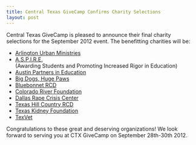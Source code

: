 ```yaml
---
title: Central Texas GiveCamp Confirms Charity Selections
layout: post
---
```


Central Texas GiveCamp is pleased to announce their final charity selections for the September 2012 event. The benefitting charities will be:

* [Arlington Urban Ministries](http://www.arlingtonurbanministries.org/)
* [A.S.P.I.R.E.](http://aspiringineducation.org/)<br />(Awarding Students and Promoting Increased Rigor in Education)
* [Austin Partners in Education](http://www.austinpartners.org/)
* [Big Dogs, Huge Paws](http://bigdogshugepaws.com/)
* [Bluebonnet RCD](http://www.texasrcd.org/bluebonnet.htm)
* [Colorado River Foundation](http://coloradoriver.org/)
* [Dallas Rape Crisis Center](http://www.dallasrapecrisis.org/)
* [Texas Hill Country RCD](http://www.texasrcd.org/hill_country.htm)
* [Texas Kidney Foundation](http://txkidney.org/)
* [TexVet](http://www.texvet.org/)

Congratulations to these great and deserving organizations! We look forward to serving you at CTX GiveCamp on September 28th-30th 2012.